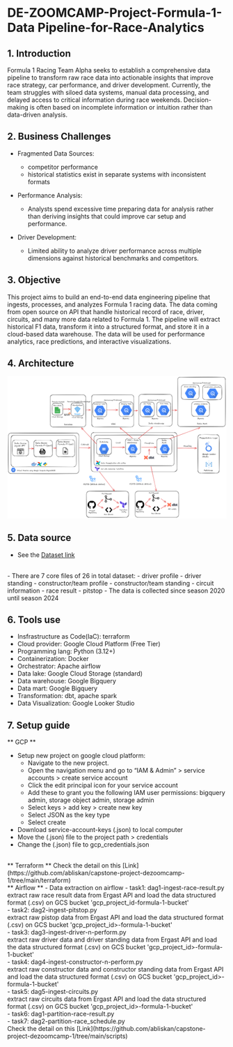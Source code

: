 # DE-ZOOMCAMP-Project-Formula-1-Data Pipeline-for-Race-Analytics

## 1. Introduction
Formula 1 Racing Team Alpha seeks to establish a comprehensive data pipeline to transform raw race data into actionable insights that improve race strategy, car performance, and driver development. 
Currently, the team struggles with siloed data systems, manual data processing, and delayed access to critical information during race weekends. 
Decision-making is often based on incomplete information or intuition rather than data-driven analysis.

## 2. Business Challenges
- Fragmented Data Sources:
	- competitor performance
	- historical statistics exist in separate systems with inconsistent formats

- Performance Analysis:
	- Analysts spend excessive time preparing data for analysis rather than deriving insights that could improve car setup and performance.

- Driver Development: 
	- Limited ability to analyze driver performance across multiple dimensions against historical benchmarks and competitors.

## 3. Objective
This project aims to build an end-to-end data engineering pipeline that ingests, processes, and analyzes Formula 1 racing data. The data coming from open source on API that handle historical record of race, driver, circuits, and many more data related to Formula 1. The pipeline will extract historical F1 data, transform it into a structured format, and store it in a cloud-based data warehouse. The data will be used for performance analytics, race predictions, and interactive visualizations.

## 4. Architecture
![System architecture](https://github.com/abliskan/capstone-project-dezoomcamp-1/blob/main/assets/Final-project-dataflow-v1.png)

## 5. Data source
- See the [Dataset link](https://ergast.com/mrd/)
<br>
- There are 7 core files of 26 in total dataset:
	- driver profile
	- driver standing
	- constructor/team profile
	- constructor/team standing
	- circuit information
	- race result 
	- pitstop
- The data is collected since season 2020 until season 2024

## 6. Tools use
- Insfrastructure as Code(IaC): terraform
- Cloud provider: Google Cloud Platform (Free Tier)
- Programming lang: Python (3.12+)
- Containerization: Docker
- Orchestrator: Apache airflow
- Data lake: Google Cloud Storage (standard)
- Data warehouse: Google Bigquery
- Data mart: Google Bigquery
- Transformation: dbt, apache spark
- Data Visualization: Google Looker Studio

## 7. Setup guide
** GCP **
- Setup new project on google cloud platform:
  - Navigate to the new project.
  - Open the navigation menu and go to “IAM & Admin” > service accounts > create service account
  - Click the edit principal icon for your service account
  - Add these  to grant you the following IAM user permissions: bigquery admin, storage object admin, storage admin      
  - Select keys > add key > create new key
  - Select JSON as the key type
  - Select create
- Download service-account-keys (.json) to local computer
- Move the (.json) file to the project path > credentials
- Change the (.json) file to gcp_credentials.json
<br>
** Terraform **
Check the detail on this [Link](https://github.com/abliskan/capstone-project-dezoomcamp-1/tree/main/terraform)
<br>
** Airflow **
- Data extraction on airflow
  - task1: dag1-ingest-race-result.py <br>
  extract raw race result data from Ergast API and load the data structured format (.csv) on GCS bucket 'gcp_project_id-formula-1-bucket' <br>
  - task2: dag2-ingest-pitstop.py <br>
  extract raw pistop data from Ergast API and load the data structured format (.csv) on GCS bucket 'gcp_project_id>-formula-1-bucket' <br>
  - task3: dag3-ingest-driver-n-perform.py <br>
  extract raw driver data and driver standing data from Ergast API and load the data structured format (.csv) on GCS bucket 'gcp_project_id>-formula-1-bucket' <br>
  - task4: dag4-ingest-constructor-n-perform.py <br>
  extract raw constructor data and constructor standing data from Ergast API and load the data structured format (.csv) on GCS bucket 'gcp_project_id>-formula-1-bucket' <br>
  - task5: dag5-ingest-circuits.py <br>
  extract raw circuits data from Ergast API and load the data structured format (.csv) on GCS bucket 'gcp_project_id>-formula-1-bucket' <br>
  - task6: dag1-partition-race-result.py <br>
  - task7: dag2-partition-race_schedule.py <br>
Check the detail on this [Link](https://github.com/abliskan/capstone-project-dezoomcamp-1/tree/main/scripts)
